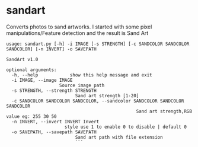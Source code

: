 # sandart
Converts photos to sand artworks.
I started with some pixel manipulations/Feature detection and the result is Sand Art
```
usage: sandart.py [-h] -i IMAGE [-s STRENGTH] [-c SANDCOLOR SANDCOLOR SANDCOLOR] [-n INVERT] -o SAVEPATH

SandArt v1.0

optional arguments:
  -h, --help            show this help message and exit
  -i IMAGE, --image IMAGE 
                    Source image path
  -s STRENGTH, --strength STRENGTH 
                          Sand art strength [1-20]
  -c SANDCOLOR SANDCOLOR SANDCOLOR, --sandcolor SANDCOLOR SANDCOLOR SANDCOLOR
                                                 Sand art strength,RGB value eg: 255 30 50
  -n INVERT, --invert INVERT Invert 
                      style use 1 to enable 0 to disable | default 0
  -o SAVEPATH, --savepath SAVEPATH 
                          Sand art path with file extension
                          ```
